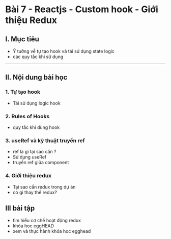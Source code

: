 # Bài 7 - Reactjs - Custom hook - Giới thiệu Redux

## I. Mục tiêu
 *  Ý tưởng về tự tạo hook và tái sử dụng state logic
 *  các quy tắc khi sử dụng
------
## II. Nội dung bài học 
### 1. Tự tạo hook
- Tái sử dụng logic hook

### 2.  Rules of Hooks
- quy tắc khi dùng hook

### 3.  useRef và kỹ thuật truyền ref
- ref là gì tại sao cần ?
- Sử dụng useRef
- truyền ref giữa component

### 4. Giới thiệu redux
- Tại sao cần redux trong dự án
- có gì thay thế redux?

## III bài tập 
- tìm hiểu cơ chế hoạt động redux
- khóa học eggHEAD
- xem và thực hành khóa hoc egghead
